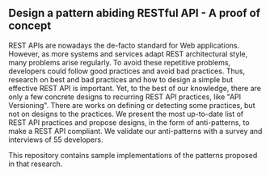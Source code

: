 Design a pattern abiding RESTful API - A proof of concept
---

REST APIs are nowadays the de-facto standard for Web applications. However, as more systems and services adapt REST architectural style, many problems arise regularly. To avoid these repetitive problems, developers could follow good practices and avoid bad practices. Thus, research on best and bad practices and how to design a simple but effective REST API is important. Yet, to the best of our knowledge, there are only a few concrete designs to recurring REST API practices, like "API Versioning". There are works on defining or detecting some practices, but not on designs to the practices. We present the most up-to-date list of REST API practices and propose designs, in the form of anti-patterns, to make a REST API compliant. We validate our anti-patterns with a survey and interviews of 55 developers.

This repository contains sample implementations of the patterns proposed in that research.
